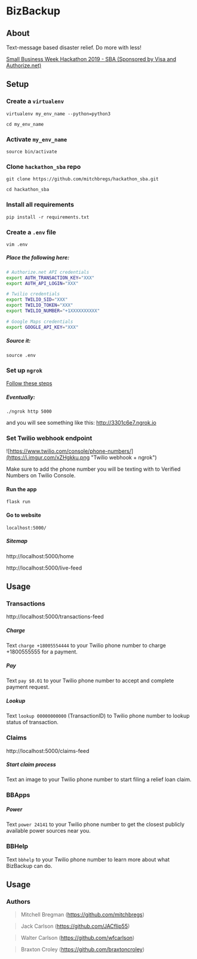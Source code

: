 # BizBackup

## About

Text-message based disaster relief. Do more with less!

[Small Business Week Hackathon 2019 - SBA (Sponsored by Visa and Authorize.net)](https://smallbizweek.hackathon.com/)

## Setup

### Create a `virtualenv`
`virtualenv my_env_name --python=python3`

`cd my_env_name`


### Activate `my_env_name`
`source bin/activate`


### Clone `hackathon_sba` repo
`git clone https://github.com/mitchbregs/hackathon_sba.git`

`cd hackathon_sba`


### Install all requirements
`pip install -r requirements.txt`


### Create a `.env` file
 `vim .env`
 
##### Place the following here:
 ```bash
# Authorize.net API credentials
export AUTH_TRANSACTION_KEY="XXX"
export AUTH_API_LOGIN="XXX"

# Twilio credentials
export TWILIO_SID="XXX"
export TWILIO_TOKEN="XXX"
export TWILIO_NUMBER="+1XXXXXXXXXX"

# Google Maps credentials
export GOOGLE_API_KEY="XXX"
 ```
 
##### Source it:
 `source .env`

### Set up `ngrok`
[Follow these steps](https://ngrok.com/)

##### Eventually:
`./ngrok http 5000`

and you will see something like this: http://3301c6e7.ngrok.io

### Set Twilio webhook endpoint

![https://www.twilio.com/console/phone-numbers/](https://i.imgur.com/xZHgkku.png "Twilio webhook + ngrok")

Make sure to add the phone number you will be texting with to Verified Numbers on Twilio Console.

#### Run the app

`flask run`

#### Go to website

`localhost:5000/`

##### Sitemap

http://localhost:5000/home

http://localhost:5000/live-feed


## Usage

### Transactions

http://localhost:5000/transactions-feed

##### Charge

Text `charge +18005554444` to your Twilio phone number to charge +1800555555 for a payment.

##### Pay

Text `pay $0.01` to your Twilio phone number to accept and complete payment request.

##### Lookup

Text `lookup 00000000000` (TransactionID) to Twilio phone number to lookup status of transaction.

### Claims

http://localhost:5000/claims-feed

##### Start claim process

Text an image to your Twilio phone number to start filing a relief loan claim.

### BBApps

##### Power

Text `power 24141` to your Twilio phone number to get the closest publicly available power sources near you.

### BBHelp

Text `bbhelp` to your Twilio phone number to learn more about what BizBackup can do.

## Usage

### Authors

> Mitchell Bregman (https://github.com/mitchbregs)

> Jack Carlson (https://github.com/JACflip55)

> Walter Carlson (https://github.com/wfcarlson)

> Braxton Croley (https://github.com/braxtoncroley)


